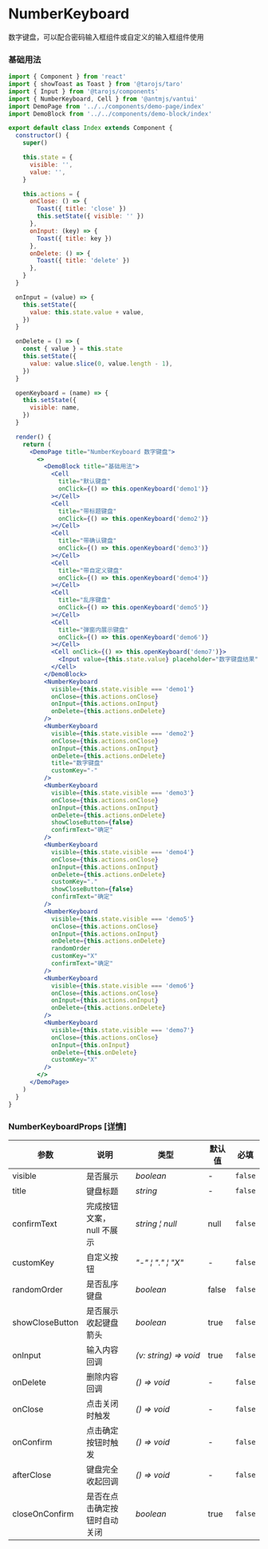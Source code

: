 # NumberKeyboard

数字键盘，可以配合密码输入框组件或自定义的输入框组件使用
### 基础用法

```jsx
import { Component } from 'react'
import { showToast as Toast } from '@tarojs/taro'
import { Input } from '@tarojs/components'
import { NumberKeyboard, Cell } from '@antmjs/vantui'
import DemoPage from '../../components/demo-page/index'
import DemoBlock from '../../components/demo-block/index'

export default class Index extends Component {
  constructor() {
    super()

    this.state = {
      visible: '',
      value: '',
    }

    this.actions = {
      onClose: () => {
        Toast({ title: 'close' })
        this.setState({ visible: '' })
      },
      onInput: (key) => {
        Toast({ title: key })
      },
      onDelete: () => {
        Toast({ title: 'delete' })
      },
    }
  }

  onInput = (value) => {
    this.setState({
      value: this.state.value + value,
    })
  }

  onDelete = () => {
    const { value } = this.state
    this.setState({
      value: value.slice(0, value.length - 1),
    })
  }

  openKeyboard = (name) => {
    this.setState({
      visible: name,
    })
  }

  render() {
    return (
      <DemoPage title="NumberKeyboard 数字键盘">
        <>
          <DemoBlock title="基础用法">
            <Cell
              title="默认键盘"
              onClick={() => this.openKeyboard('demo1')}
            ></Cell>
            <Cell
              title="带标题键盘"
              onClick={() => this.openKeyboard('demo2')}
            ></Cell>
            <Cell
              title="带确认键盘"
              onClick={() => this.openKeyboard('demo3')}
            ></Cell>
            <Cell
              title="带自定义键盘"
              onClick={() => this.openKeyboard('demo4')}
            ></Cell>
            <Cell
              title="乱序键盘"
              onClick={() => this.openKeyboard('demo5')}
            ></Cell>
            <Cell
              title="弹窗内展示键盘"
              onClick={() => this.openKeyboard('demo6')}
            ></Cell>
            <Cell onClick={() => this.openKeyboard('demo7')}>
              <Input value={this.state.value} placeholder="数字键盘结果" />
            </Cell>
          </DemoBlock>
          <NumberKeyboard
            visible={this.state.visible === 'demo1'}
            onClose={this.actions.onClose}
            onInput={this.actions.onInput}
            onDelete={this.actions.onDelete}
          />
          <NumberKeyboard
            visible={this.state.visible === 'demo2'}
            onClose={this.actions.onClose}
            onInput={this.actions.onInput}
            onDelete={this.actions.onDelete}
            title="数字键盘"
            customKey="-"
          />
          <NumberKeyboard
            visible={this.state.visible === 'demo3'}
            onClose={this.actions.onClose}
            onInput={this.actions.onInput}
            onDelete={this.actions.onDelete}
            showCloseButton={false}
            confirmText="确定"
          />
          <NumberKeyboard
            visible={this.state.visible === 'demo4'}
            onClose={this.actions.onClose}
            onInput={this.actions.onInput}
            onDelete={this.actions.onDelete}
            customKey="."
            showCloseButton={false}
            confirmText="确定"
          />
          <NumberKeyboard
            visible={this.state.visible === 'demo5'}
            onClose={this.actions.onClose}
            onInput={this.actions.onInput}
            onDelete={this.actions.onDelete}
            randomOrder
            customKey="X"
            confirmText="确定"
          />
          <NumberKeyboard
            visible={this.state.visible === 'demo6'}
            onClose={this.actions.onClose}
            onInput={this.actions.onInput}
            onDelete={this.actions.onDelete}
          />
          <NumberKeyboard
            visible={this.state.visible === 'demo7'}
            onClose={this.actions.onClose}
            onInput={this.onInput}
            onDelete={this.onDelete}
            customKey="X"
          />
        </>
      </DemoPage>
    )
  }
}


```
### NumberKeyboardProps [[详情]](https://github.com/AntmJS/vantui/tree/main/packages/vantui/types/number-keyboard.d.ts)   

| 参数 | 说明 | 类型 | 默认值 | 必填 |
| --- | --- | --- | --- | --- |
| visible | 是否展示 | _&nbsp;&nbsp;boolean<br/>_ | - | `false` |
| title | 键盘标题 | _&nbsp;&nbsp;string<br/>_ | - | `false` |
| confirmText | 完成按钮文案，null 不展示 | _&nbsp;&nbsp;string&nbsp;&brvbar;&nbsp;null<br/>_ | null | `false` |
| customKey | 自定义按钮 | _&nbsp;&nbsp;"-"&nbsp;&brvbar;&nbsp;"."&nbsp;&brvbar;&nbsp;"X"<br/>_ | - | `false` |
| randomOrder | 是否乱序键盘 | _&nbsp;&nbsp;boolean<br/>_ | false | `false` |
| showCloseButton | 是否展示收起键盘箭头 | _&nbsp;&nbsp;boolean<br/>_ | true | `false` |
| onInput | 输入内容回调 | _&nbsp;&nbsp;(v:&nbsp;string)&nbsp;=>&nbsp;void<br/>_ | true | `false` |
| onDelete | 删除内容回调 | _&nbsp;&nbsp;()&nbsp;=>&nbsp;void<br/>_ | - | `false` |
| onClose | 点击关闭时触发 | _&nbsp;&nbsp;()&nbsp;=>&nbsp;void<br/>_ | - | `false` |
| onConfirm | 点击确定按钮时触发 | _&nbsp;&nbsp;()&nbsp;=>&nbsp;void<br/>_ | - | `false` |
| afterClose | 键盘完全收起回调 | _&nbsp;&nbsp;()&nbsp;=>&nbsp;void<br/>_ | - | `false` |
| closeOnConfirm | 是否在点击确定按钮时自动关闭 | _&nbsp;&nbsp;boolean<br/>_ | true | `false` |

